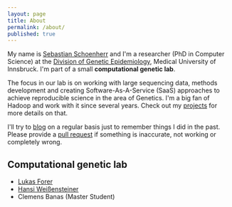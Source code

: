 ```yaml
---
layout: page
title: About
permalink: /about/
published: true
---
```


My name is [Sebastian Schoenherr](http://seppinho.github.io/images/seb.jpg) and I'm a researcher (PhD in Computer Science) at the [Division of Genetic Epidemiology](http://genepi.i-med.ac.at), Medical University of Innsbruck. 
I'm part of a small **computational genetic lab**.

The focus in our lab is on working with large sequencing data, methods development and creating Software-As-A-Service (SaaS) approaches to achieve reproducible science in the area of Genetics. I'm a big fan of Hadoop and work with it since several years. 
Check out my [projects](http://seppinho.github.io/projects) for more details on that.

I'll try to [blog](http://seppinho.github.io/) on a regular basis just to remember things I did in the past.
Please provide a [pull request](https://github.com/seppinho/seppinho.github.io) if something is inaccurate, not working or completely wrong.

## Computational genetic lab
- [Lukas Forer](http://www.forer.it)
- [Hansi Weißensteiner](http://haplogrep.uibk.ac.at/blog)
- Clemens Banas (Master Student)
